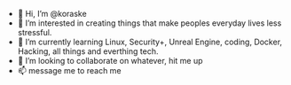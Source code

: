 - 👋 Hi, I’m @koraske
- 👀 I’m interested in creating things that make peoples everyday lives less stressful. 
- 🌱 I’m currently learning Linux, Security+, Unreal Engine, coding, Docker, Hacking, all things and everthing tech.  
- 💞️ I’m looking to collaborate on whatever, hit me up 
- 📫 message me to reach me 

<!---
koraske/koraske is a ✨ special ✨ repository because its `README.md` (this file) appears on your GitHub profile.
You can click the Preview link to take a look at your changes.
--->
